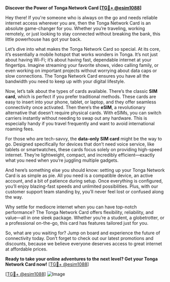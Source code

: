 **Discover the Power of Tonga Network Card [[TG💪+ @esim1088](https://t.me/s/esim1088)]**

Hey there! If you're someone who is always on the go and needs reliable internet access wherever you are, then the Tonga Network Card is an absolute game-changer for you. Whether you’re traveling, working remotely, or just looking to stay connected without breaking the bank, this little powerhouse has got your back.

Let’s dive into what makes the Tonga Network Card so special. At its core, it’s essentially a mobile hotspot that works wonders in Tonga. It’s not just about having Wi-Fi; it’s about having fast, dependable internet at your fingertips. Imagine streaming your favorite shows, video calling family, or even working on important projects without worrying about data caps or slow connections. The Tonga Network Card ensures you have all the bandwidth you need to keep up with your digital lifestyle.

Now, let’s talk about the types of cards available. There’s the classic **SIM card**, which is perfect if you prefer traditional methods. These cards are easy to insert into your phone, tablet, or laptop, and they offer seamless connectivity once activated. Then there’s the **eSIM**, a revolutionary alternative that doesn’t require physical cards. With eSIMs, you can switch carriers instantly without needing to swap out any hardware. This is especially handy if you travel frequently and want to avoid international roaming fees.

For those who are tech-savvy, the **data-only SIM card** might be the way to go. Designed specifically for devices that don’t need voice service, like tablets or smartwatches, these cards focus solely on providing high-speed internet. They’re lightweight, compact, and incredibly efficient—exactly what you need when you’re juggling multiple gadgets.

And here’s something else you should know: setting up your Tonga Network Card is as simple as pie. All you need is a compatible device, an active account, and a bit of patience during setup. Once everything is configured, you’ll enjoy blazing-fast speeds and unlimited possibilities. Plus, with our customer support team standing by, you’ll never feel lost or confused along the way.

Why settle for mediocre internet when you can have top-notch performance? The Tonga Network Card offers flexibility, reliability, and value—all in one sleek package. Whether you’re a student, a globetrotter, or a professional on-the-go, this card has features tailored just for you.

So, what are you waiting for? Jump on board and experience the future of connectivity today. Don’t forget to check out our latest promotions and discounts, because we believe everyone deserves access to great internet at affordable prices.

**Ready to take your online adventures to the next level? Get your Tonga Network Card now!** [[TG💪+ @esim1088](https://t.me/s/esim1088)]

[[TG💪+ @esim1088](https://t.me/s/esim1088)] ![Image](https://i.postimg.cc/Y0z9fWf4/image.png)